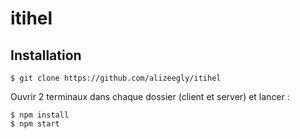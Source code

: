 # itihel

## Installation

````
$ git clone https://github.com/alizeegly/itihel
````
Ouvrir 2 terminaux dans chaque dossier (client et server) et lancer :
````
$ npm install
$ npm start
````
